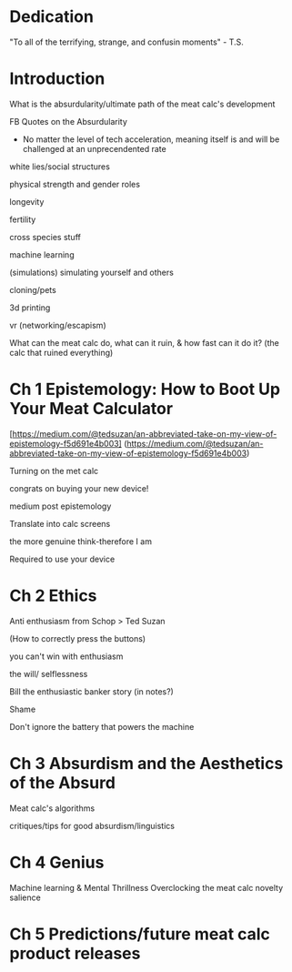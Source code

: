 # Dedication

"To all of the terrifying, strange, and confusin moments" - T.S.

# Introduction
What is the absurdularity/ultimate path of the meat calc's development

FB Quotes on the Absurdularity

* No matter the level of tech acceleration, meaning itself is and will be challenged at an unprecendented rate

white lies/social structures

physical strength and gender roles

longevity

fertility

cross species stuff

machine learning

(simulations) simulating yourself and others

cloning/pets

3d printing

vr (networking/escapism)

What can the meat calc do, what can it ruin, & how fast can it do it? (the calc that ruined everything)


# Ch 1 Epistemology: How to Boot Up Your Meat Calculator

[https://medium.com/@tedsuzan/an-abbreviated-take-on-my-view-of-epistemology-f5d691e4b003] (https://medium.com/@tedsuzan/an-abbreviated-take-on-my-view-of-epistemology-f5d691e4b003)

Turning on the met calc

congrats on buying your new device!

medium post epistemology

Translate into calc screens

the more genuine think-therefore I am

Required to use your device

# Ch 2 Ethics

Anti enthusiasm
from Schop > Ted Suzan

(How to correctly press the buttons)

you can't win with enthusiasm

the will/ selflessness

Bill the enthusiastic banker story (in notes?)

Shame

Don't ignore the battery that powers the machine

# Ch 3 Absurdism and the Aesthetics of the Absurd

Meat calc's algorithms

critiques/tips for good absurdism/linguistics

# Ch 4 Genius

Machine learning & Mental Thrillness
Overclocking the meat calc
novelty
salience

# Ch 5 Predictions/future meat calc product releases

